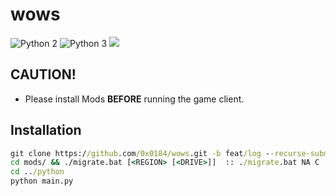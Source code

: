 # wows
![Python 2](https://img.shields.io/badge/language-Python%202-blue.svg)
![Python 3](https://img.shields.io/badge/language-Python%203-blue.svg)
![](https://github.com/rapsealk/wows/workflows/Python%20application/badge.svg)

## CAUTION!
* Please install Mods **BEFORE** running the game client.

## Installation
```bat
git clone https://github.com/0x0184/wows.git -b feat/log --recurse-submodules [--depth 1]
cd mods/ && ./migrate.bat [<REGION> [<DRIVE>]]  :: ./migrate.bat NA C
cd ../python
python main.py
```